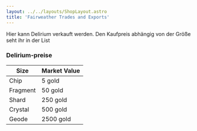 ```yaml
---
layout: ../../layouts/ShopLayout.astro
title: 'Fairweather Trades and Exports'
---
```


Hier kann Delirium verkauft werden. Den Kaufpreis abhängig von der Größe seht ihr in der List

### Delirium-preise
| Size            | Market Value |
|-----------------|--------------|
| Chip            | 5 gold       |
| Fragment        | 50 gold      | 
| Shard           | 250 gold     |
| Crystal         | 500 gold     |
| Geode           | 2500 gold    |
